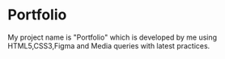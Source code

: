 # Portfolio
My project name is "Portfolio" which is developed by me using HTML5,CSS3,Figma and Media queries with latest practices. 
